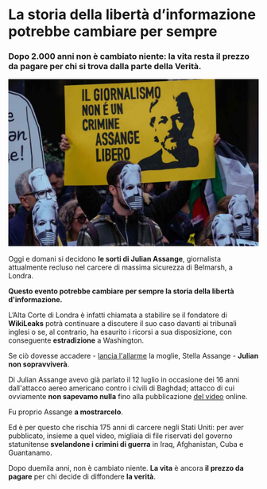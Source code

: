 # La storia della libertà d’informazione potrebbe cambiare per sempre

### Dopo 2.000 anni non è cambiato niente: la vita resta il prezzo da pagare per chi si trova dalla parte della Verità.

![cartello di protesta: il giornalismo non è un crimine, Assange libero](/img/liberta-di-informazione-in-pericolo.jpeg)

Oggi e domani si decidono **le sorti di Julian Assange**, giornalista attualmente recluso nel carcere di massima sicurezza di Belmarsh, a Londra.

**Questo evento potrebbe cambiare per sempre la storia della libertà d'informazione.**

L’Alta Corte di Londra è infatti chiamata a stabilire se il fondatore di **WikiLeaks** potrà continuare a discutere il suo caso davanti ai tribunali inglesi o se, al contrario, ha esaurito i ricorsi a sua disposizione, con conseguente **estradizione** a Washington.

Se ciò dovesse accadere - [lancia l'allarme](https://www.ansa.it/sito/notizie/mondo/2024/02/19/la-moglie-di-assange-nel-caso-sullestradizione-si-decide-se-vivra-o-morra_1a6be6df-6daf-4881-8adb-e449c5c4d699.html) la moglie, Stella Assange - **Julian non sopravviverà**.

Di Julian Assange avevo già parlato il 12 luglio in occasione dei 16 anni dall'attacco aereo americano contro i civili di Baghdad; attacco di cui ovviamente **non sapevamo nulla** fino alla pubblicazione [del video](/articles/2024-06-27-assange-libero.html) online.

Fu proprio Assange **a mostrarcelo**.

Ed è per questo che rischia 175 anni di carcere negli Stati Uniti: per aver pubblicato, insieme a quel video, migliaia di file riservati del governo statunitense **svelandone i crimini di guerra** in Iraq, Afghanistan, Cuba e Guantanamo.

Dopo duemila anni, non è cambiato niente. **La vita** è ancora **il prezzo da pagare** per chi decide di diffondere **la verità**.